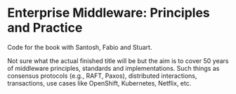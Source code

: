 # Enterprise Middleware: Principles and Practice
Code for the book with Santosh, Fabio and Stuart.

Not sure what the actual finished title will be but the aim is to cover 50 years of middleware principles, standards and implementations. Such things as consensus protocols (e.g., RAFT, Paxos), distributed interactions, transactions, use cases like OpenShift, Kubernetes, Netflix, etc.
